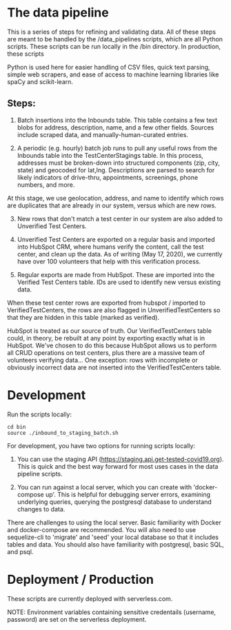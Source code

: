 # The data pipeline

This is a series of steps for refining and validating data. All of these steps are meant to be handled by the /data_pipelines scripts, which are all Python scripts. These scripts can be run locally in the /bin directory. In production, these scripts

Python is used here for easier handling of CSV files, quick text parsing, simple web scrapers, and ease of access to machine learning libraries like spaCy and scikit-learn. 

## Steps:

1. Batch insertions into the Inbounds table. This table contains a few text blobs for address, description, name, and a few other fields. Sources include scraped data, and manually-human-curated entries. 

2. A periodic (e.g. hourly) batch job runs to pull any useful rows from the Inbounds table into the TestCenterStagings table. In this process, addresses must be broken-down into structured components (zip, city, state) and geocoded for lat,lng. Descriptions are parsed to search for likely indicators of drive-thru, appointments, screenings, phone numbers, and more.

At this stage, we use geolocation, address, and name to identify which rows are duplicates that are already in our system, versus which are new rows. 

3. New rows that don't match a test center in our system are also added to Unverified Test Centers. 

4. Unverified Test Centers are exported on a regular basis and imported into HubSpot CRM, where humans verify the content, call the test center, and clean up the data. As of writing (May 17, 2020), we currently have over 100 volunteers that help with this verification process.

5. Regular exports are made from HubSpot. These are imported into the Verified Test Centers table. IDs are used to identify new versus existing data. 

When these test center rows are exported from hubspot / imported to VerifiedTestCenters, the rows are also flagged in UnverifiedTestCenters so that they are hidden in this table (marked as verified).

HubSpot is treated as our source of truth. Our VerifiedTestCenters table could, in theory, be rebuilt at any point by exporting exactly what is in HubSpot. We've chosen to do this because HubSpot allows us to perform all CRUD operations on test centers, plus there are a massive team of volunteers verifying data... One exception: rows with incomplete or obviously incorrect data are not inserted into the VerifiedTestCenters table.


# Development
Run the scripts locally:
```
cd bin
source ./inbound_to_staging_batch.sh
```

For development, you have two options for running scripts locally:

1. You can use the staging API (https://staging.api.get-tested-covid19.org). This is quick and the best way forward for most uses cases in the data pipeline scripts.

2. You can run against a local server, which you can create with 'docker-compose up'. This is helpful for debugging server errors, examining underlying queries, querying the postgresql database to understand changes to data.

There are challenges to using the local server. Basic familiarity with Docker and docker-compose are recommended. You will also need to use sequelize-cli to 'migrate' and 'seed' your local database so that it includes tables and data. You should also have familiarity with postgresql, basic SQL, and psql. 

# Deployment / Production
These scripts are currently deployed with serverless.com.

NOTE: Environment variables containing sensitive credentails (username, password) are set on the serverless deployment.